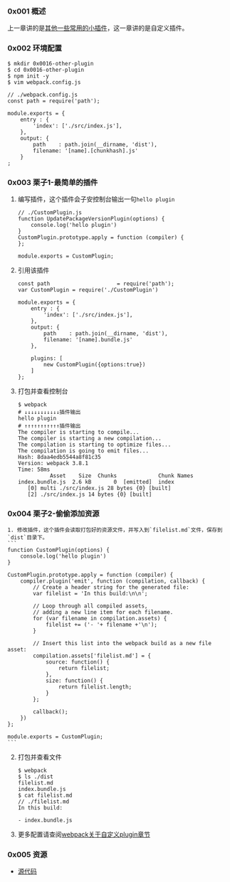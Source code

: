 ### 0x001 概述
上一章讲的是[其他一些常用的小插件][1]，这一章讲的是自定义插件。
### 0x002 环境配置
```
$ mkdir 0x0016-other-plugin
$ cd 0x0016-other-plugin
$ npm init -y
$ vim webpack.config.js

// ./webpack.config.js
const path = require('path');

module.exports = {
    entry : {
        'index': ['./src/index.js'],
    },
    output: {
        path    : path.join(__dirname, 'dist'),
        filename: '[name].[chunkhash].js'
    }
;
```
### 0x003 栗子1-最简单的插件
1. 编写插件，这个插件会子安控制台输出一句`hello plugin`
    ```
    // ./CustomPlugin.js
    function UpdatePackageVersionPlugin(options) {
        console.log('hello plugin')
    }
    CustomPlugin.prototype.apply = function (compiler) {
    };
    
    module.exports = CustomPlugin;
    ```
2. 引用该插件
    ```
    const path                     = require('path');
    var CustomPlugin = require('./CustomPlugin')
    
    module.exports = {
        entry : {
            'index': ['./src/index.js'],
        },
        output: {
            path    : path.join(__dirname, 'dist'),
            filename: '[name].bundle.js'
        },
    
        plugins: [
            new CustomPlugin({options:true})
        ]
    };
    ```
3. 打包并查看控制台
    ```
    $ webpack
    # ↓↓↓↓↓↓↓↓↓↓↓插件输出
    hello plugin
    # ↑↑↑↑↑↑↑↑↑↑↑插件输出
    The compiler is starting to compile...
    The compiler is starting a new compilation...
    The compilation is starting to optimize files...
    The compilation is going to emit files...
    Hash: 8daa4edb5544a8f81c35
    Version: webpack 3.8.1
    Time: 58ms
              Asset    Size  Chunks             Chunk Names
    index.bundle.js  2.6 kB       0  [emitted]  index
       [0] multi ./src/index.js 28 bytes {0} [built]
       [2] ./src/index.js 14 bytes {0} [built]

    ```
### 0x004 栗子2-偷偷添加资源
    1. 修改插件，这个插件会读取打包好的资源文件，并写入到`filelist.md`文件，保存到`dist`目录下。
    ```
    function CustomPlugin(options) {
        console.log('hello plugin')
    }
    
    CustomPlugin.prototype.apply = function (compiler) {
        compiler.plugin('emit', function (compilation, callback) {
            // Create a header string for the generated file:
            var filelist = 'In this build:\n\n';
    
            // Loop through all compiled assets,
            // adding a new line item for each filename.
            for (var filename in compilation.assets) {
                filelist += ('- '+ filename +'\n');
            }
    
            // Insert this list into the webpack build as a new file asset:
            compilation.assets['filelist.md'] = {
                source: function() {
                    return filelist;
                },
                size: function() {
                    return filelist.length;
                }
            };
    
            callback();
        })
    };
    
    module.exports = CustomPlugin;
    ```
2. 打包并查看文件
    ```
    $ webpack
    $ ls ./dist
    filelist.md
    index.bundle.js
    $ cat filelist.md
    // ./filelist.md
    In this build:

    - index.bundle.js

    ``` 
3. 更多配置请查阅[webpack关于自定义plugin章节][3]

### 0x005 资源
- [源代码][4]


  [1]: https://segmentfault.com/a/1190000011976221
  [2]: https://segmentfault.com/a/1190000011976221
  [3]: https://webpack.js.org/contribute/writing-a-plugin/
  [4]: https://github.com/followWinter/webpack-study/tree/master/0x017-custom-plugin
